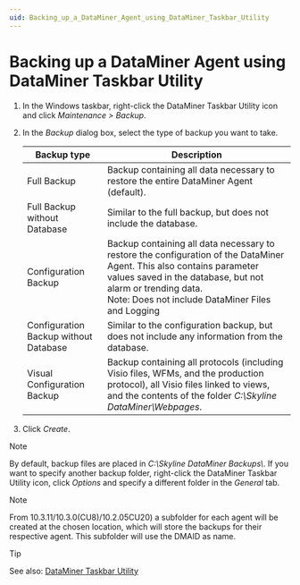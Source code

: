 ```yaml
---
uid: Backing_up_a_DataMiner_Agent_using_DataMiner_Taskbar_Utility
---
```


# Backing up a DataMiner Agent using DataMiner Taskbar Utility

1. In the Windows taskbar, right-click the DataMiner Taskbar Utility icon and click *Maintenance \> Backup*.

1. In the *Backup* dialog box, select the type of backup you want to take.

    | Backup type                         | Description                                                                                                                                                                                                                                 |
    |---------------------------------------|---------------------------------------------------------------------------------------------------------------------------------------------------------------------------------------------------------------------------------------------|
    | Full Backup                           | Backup containing all data necessary to restore the entire DataMiner Agent (default).                                                                                                                                                       |
    | Full Backup without Database          | Similar to the full backup, but does not include the database.                                                                                                                                                                              |
    | Configuration Backup                  | Backup containing all data necessary to restore the configuration of the DataMiner Agent. This also contains parameter values saved in the database, but not alarm or trending data.<br> Note: Does not include DataMiner Files and Logging |
    | Configuration Backup without Database | Similar to the configuration backup, but does not include any information from the database.                                                                                                                                                |
    | Visual Configuration Backup           | Backup containing all protocols (including Visio files, WFMs, and the production protocol), all Visio files linked to views, and the contents of the folder *C:\\Skyline DataMiner\\Webpages*.                   |

1. Click *Create*.

> [!NOTE]
> By default, backup files are placed in *C:\\Skyline DataMiner Backups\\*. If you want to specify another backup folder, right-click the DataMiner Taskbar Utility icon, click *Options* and specify a different folder in the *General* tab.

>[!NOTE]
> From 10.3.11/10.3.0(CU8)/10.2.05CU20) a subfolder for each agent will be created at the chosen location, which will store the backups for their respective agent. This subfolder will use the DMAID as name.

> [!TIP]
> See also:
> [DataMiner Taskbar Utility](xref:DataMiner_Taskbar_Utility)
